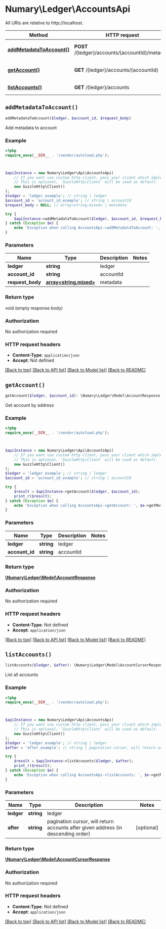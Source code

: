 # Numary\Ledger\AccountsApi

All URIs are relative to http://localhost.

Method | HTTP request | Description
------------- | ------------- | -------------
[**addMetadataToAccount()**](AccountsApi.md#addMetadataToAccount) | **POST** /{ledger}/accounts/{accountId}/metadata | Add metadata to account
[**getAccount()**](AccountsApi.md#getAccount) | **GET** /{ledger}/accounts/{accountId} | Get account by address
[**listAccounts()**](AccountsApi.md#listAccounts) | **GET** /{ledger}/accounts | List all accounts


## `addMetadataToAccount()`

```php
addMetadataToAccount($ledger, $account_id, $request_body)
```

Add metadata to account

### Example

```php
<?php
require_once(__DIR__ . '/vendor/autoload.php');



$apiInstance = new Numary\Ledger\Api\AccountsApi(
    // If you want use custom http client, pass your client which implements `GuzzleHttp\ClientInterface`.
    // This is optional, `GuzzleHttp\Client` will be used as default.
    new GuzzleHttp\Client()
);
$ledger = 'ledger_example'; // string | ledger
$account_id = 'account_id_example'; // string | accountId
$request_body = NULL; // array<string,mixed> | metadata

try {
    $apiInstance->addMetadataToAccount($ledger, $account_id, $request_body);
} catch (Exception $e) {
    echo 'Exception when calling AccountsApi->addMetadataToAccount: ', $e->getMessage(), PHP_EOL;
}
```

### Parameters

Name | Type | Description  | Notes
------------- | ------------- | ------------- | -------------
 **ledger** | **string**| ledger |
 **account_id** | **string**| accountId |
 **request_body** | [**array<string,mixed>**](../Model/mixed.md)| metadata |

### Return type

void (empty response body)

### Authorization

No authorization required

### HTTP request headers

- **Content-Type**: `application/json`
- **Accept**: Not defined

[[Back to top]](#) [[Back to API list]](../../README.md#endpoints)
[[Back to Model list]](../../README.md#models)
[[Back to README]](../../README.md)

## `getAccount()`

```php
getAccount($ledger, $account_id): \Numary\Ledger\Model\AccountResponse
```

Get account by address

### Example

```php
<?php
require_once(__DIR__ . '/vendor/autoload.php');



$apiInstance = new Numary\Ledger\Api\AccountsApi(
    // If you want use custom http client, pass your client which implements `GuzzleHttp\ClientInterface`.
    // This is optional, `GuzzleHttp\Client` will be used as default.
    new GuzzleHttp\Client()
);
$ledger = 'ledger_example'; // string | ledger
$account_id = 'account_id_example'; // string | accountId

try {
    $result = $apiInstance->getAccount($ledger, $account_id);
    print_r($result);
} catch (Exception $e) {
    echo 'Exception when calling AccountsApi->getAccount: ', $e->getMessage(), PHP_EOL;
}
```

### Parameters

Name | Type | Description  | Notes
------------- | ------------- | ------------- | -------------
 **ledger** | **string**| ledger |
 **account_id** | **string**| accountId |

### Return type

[**\Numary\Ledger\Model\AccountResponse**](../Model/AccountResponse.md)

### Authorization

No authorization required

### HTTP request headers

- **Content-Type**: Not defined
- **Accept**: `application/json`

[[Back to top]](#) [[Back to API list]](../../README.md#endpoints)
[[Back to Model list]](../../README.md#models)
[[Back to README]](../../README.md)

## `listAccounts()`

```php
listAccounts($ledger, $after): \Numary\Ledger\Model\AccountCursorResponse
```

List all accounts

### Example

```php
<?php
require_once(__DIR__ . '/vendor/autoload.php');



$apiInstance = new Numary\Ledger\Api\AccountsApi(
    // If you want use custom http client, pass your client which implements `GuzzleHttp\ClientInterface`.
    // This is optional, `GuzzleHttp\Client` will be used as default.
    new GuzzleHttp\Client()
);
$ledger = 'ledger_example'; // string | ledger
$after = 'after_example'; // string | pagination cursor, will return accounts after given address (in descending order)

try {
    $result = $apiInstance->listAccounts($ledger, $after);
    print_r($result);
} catch (Exception $e) {
    echo 'Exception when calling AccountsApi->listAccounts: ', $e->getMessage(), PHP_EOL;
}
```

### Parameters

Name | Type | Description  | Notes
------------- | ------------- | ------------- | -------------
 **ledger** | **string**| ledger |
 **after** | **string**| pagination cursor, will return accounts after given address (in descending order) | [optional]

### Return type

[**\Numary\Ledger\Model\AccountCursorResponse**](../Model/AccountCursorResponse.md)

### Authorization

No authorization required

### HTTP request headers

- **Content-Type**: Not defined
- **Accept**: `application/json`

[[Back to top]](#) [[Back to API list]](../../README.md#endpoints)
[[Back to Model list]](../../README.md#models)
[[Back to README]](../../README.md)
